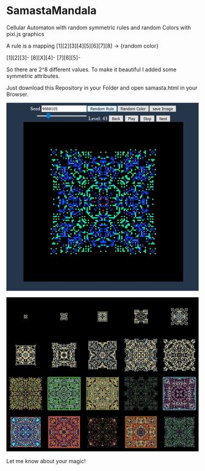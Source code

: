 # SamastaMandala

Cellular Automaton with random symmetric rules and random Colors with pixi.js graphics

A rule is a mapping
[1][2][3][4][5][6][7][8] -> {random color} 

[1][2][3]-
[8][X][4]-
[7][6][5]-

So there are 2^8 different values. To make it beautiful I added some symmetric attributes.

Just download this Repository in your Folder and open samasta.html in your Browser.

![alt text](https://github.com/Derstefan/SamastaMandala/blob/master/lala.jpg)


![alt text](https://raw.githubusercontent.com/Derstefan/SamastaMandala/master/samasta3.jpg)

Let me know about your magic!
